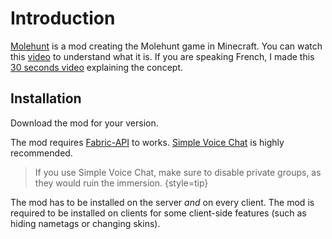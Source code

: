 # Introduction

[Molehunt](https://modrinth.com/mod/molehunt-mod) is a mod creating the Molehunt game in Minecraft.
You can watch this [video](https://www.youtube.com/watch?v=NJBjQ8T_1cc) to understand what it is.
If you are speaking French, I made this [30 seconds video](https://cdn.anhgelus.world/molehunt-presentation.mp4) explaining the concept.

## Installation

Download the mod for your version.

The mod requires [Fabric-API](https://modrinth.com/mod/fabric-api) to works.
[Simple Voice Chat](https://modrinth.com/plugin/simple-voice-chat) is highly recommended.

> If you use Simple Voice Chat, make sure to disable private groups, 
> as they would ruin the immersion.
{style=tip}

The mod has to be installed on the server *and* on every client. The mod is required 
to be installed on clients for some client-side features (such as hiding nametags 
or changing skins).
